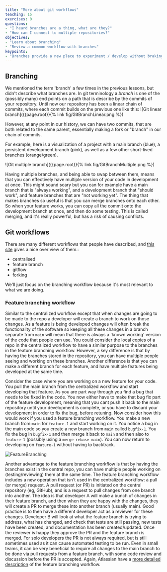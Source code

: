 ```yaml
---
title: "More about git workflows"
teaching: 15
exercises: 0
questions:
- "I heard branches are a thing, what are they?"
- "How can I connect to multiple repositories?"
objectives:
- "Learn about branching"
- "Review a common workflow with branches"
keypoints:
- "Branches provide a new place to experiment / develop without braking your main branch"
---
```


## Branching
We mentioned the term 'branch' a few times in the previous lessons, but didn't describe what branches are.
In git terminology a *branch* is one of the (possibly many) end points on a path that is describe by the commits of your repository.
Until now our repository has been a linear chain of commits, where each commit builds on the previous one like this:
![Git linear branch]({{page.root}}{% link fig/GitBranchLinear.png %})

However, at any point in our history, we can have two commits, that are both related to the same parent, essentially making a fork or "branch" in our chain of commits.

For example, here is a visualization of a project with a main branch (blue), a persistent development branch (pink), as well as a few other short-lived branches (orange/green).

![Git multiple branch]({{page.root}}{% link fig/GitBranchMultiple.png %})

Having multiple branches, and being able to swap between them, means that you can effectively have multiple version of your code in development at once.
This might sound scary but you can for example have a main branch that is "always working", and a development branch that "should work", and feature branches that are "not working yet".
The thing that makes branches so useful is that you can merge branches onto each other.
So when your feature works, you can copy all the commit onto the development branch at once, and then do some testing.
This is called merging, and it's really powerful, but has a risk of causing conflicts.

## Git workflows
There are many different workflows that people have described, and [this site](https://www.atlassian.com/git/tutorials/comparing-workflows) gives a nice over view of them.:
- centralised
- feature branch
- gitflow
- forking

We'll just focus on the branching workflow because it's most relevant to what we are doing.

### Feature branching workflow
Similar to the centralized workflow except that when changes are going to be made to the repo a developer will create a branch to work on those changes.
As a feature is being developed changes will often break the functionality of the software so keeping all these changes in a branch separate from `main` will mean that there is always a 'known working' version of the code that people can use.
You could consider the local copies of a repo in the centralized workflow to have a similar purpose to the branches in the feature branching workflow.
However, a key difference is that by having the branches stored in the repository, you can have multiple people seeing and working on these branches.
Another difference is that you can make a different branch for each feature, and have multiple features being developed at the same time.

Consider the case where you are working on a new feature for your code.
You pull the main branch from the centralized workflow and start developing that feature.
As you are part way through you find a bug that needs to be fixed in the code.
You now either have to make that bug fix part of the feature development, meaning that you cant push it back to the main repository until your development is complete, or you have to discard your development in order to fix the bug, before retuning.
Now consider how this would work if you used a feature branching workflow.
You make a new branch from `main` for `feature-1` and start working on it.
You notice a bug in the main code so you create a new branch from `main` called `bugfix-1`.
You fix the bug in `bugfix-1` and then merge it back to `main` and then also to `feature-1` (possibly using a `merge rebase main`).
You can now return to developing on `feature-1` without having to backtrack.

![FeatureBranching](https://wac-cdn.atlassian.com/dam/jcr:09308632-38a3-4637-bba2-af2110629d56/07.svg?cdnVersion=745)

Another advantage to the feature branching workflow is that by having the branches exist in the central repo, you can have multiple people working on (testing/reviewing) them at the same time.
The feature branching workflow includes a new operation that isn't used in the centralized workflow: a pull (or merge) request.
A pull request (or PR) is initiated on the central repository (eg, GitHub), and is a request to pull changes from one branch into another.
The idea is that developer A will make a bunch of changes in their feature branch, and then when they are happy with the changes, they will create a PR to merge these into another branch (usually main).
Good practice is to then have a different developer act as a reviewer for these changes.
Developer B will look at what the feature branch is trying to address, what has changed, and check that tests are still passing, new tests have been created, and documentation has been created/updated.
Once the reviewer is happy they approve the PR and the feature branch is merged.
For solo developers the PR is not always required, but is still sometimes used as it can cause automated testing to be run.
Even in small teams, it can be very beneficial to require all changes to the main branch to be done via pull requests from a feature branch, with some code review and discussion before the PR is accepted.
Again, Atlassian have a [more detailed description](https://www.atlassian.com/git/tutorials/comparing-workflows/feature-branch-workflow) of the feature branching workflow.
